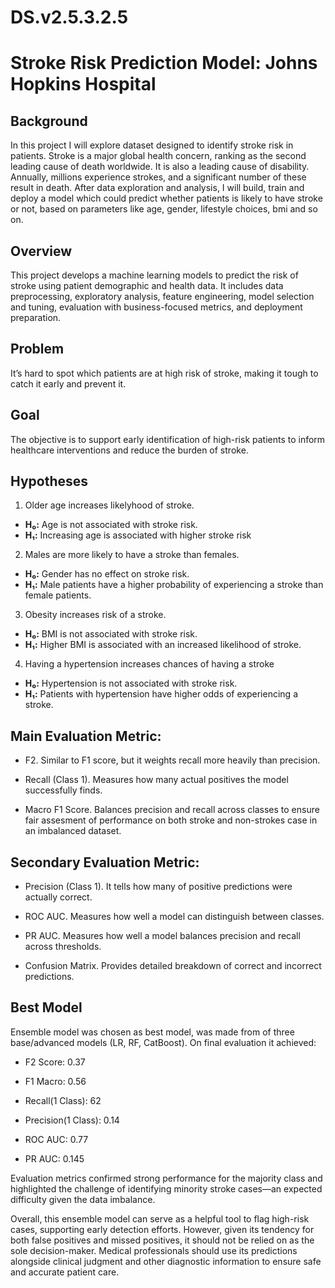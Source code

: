 # DS.v2.5.3.2.5

# **Stroke Risk Prediction Model: Johns Hopkins Hospital**

## Background

In this project I will explore dataset designed to identify stroke risk in patients. Stroke is a major global health concern, ranking as the second leading cause of death worldwide. It is also a leading cause of disability. Annually, millions experience strokes, and a significant number of these result in death. After data exploration and analysis, I will build, train and deploy a model which could predict whether patients is likely to have stroke or not, based on parameters like age, gender, lifestyle choices, bmi and so on. 

## Overview

This project develops a machine learning models to predict the risk of stroke using patient demographic and health data. It includes data preprocessing, exploratory analysis, feature engineering, model selection and tuning, evaluation with business-focused metrics, and deployment preparation.

## Problem

It’s hard to spot which patients are at high risk of stroke, making it tough to catch it early and prevent it.

## Goal

The objective is to support early identification of high-risk patients to inform healthcare interventions and reduce the burden of stroke.

## Hypotheses

1. Older age increases likelyhood of stroke.
- **H₀:** Age is not associated with stroke risk.
- **H₁:** Increasing age is associated with higher stroke risk

2. Males are more likely to have a stroke than females.
- **H₀:** Gender has no effect on stroke risk.
- **H₁:** Male patients have a higher probability of experiencing a stroke than female patients.

3. Obesity increases risk of a stroke.
- **H₀:** BMI is not associated with stroke risk.
- **H₁:** Higher BMI is associated with an increased likelihood of stroke.

4. Having a hypertension increases chances of having a stroke
- **H₀:** Hypertension is not associated with stroke risk.
- **H₁:** Patients with hypertension have higher odds of experiencing a stroke.

## Main Evaluation Metric:

- F2. Similar to F1 score, but it weights recall more heavily than precision.

- Recall (Class 1). Measures how many actual positives the model successfully finds.

- Macro F1 Score. Balances precision and recall across classes to ensure fair assesment of performance on both stroke and non-strokes case in an imbalanced dataset.

## Secondary Evaluation Metric:

- Precision (Class 1). It tells how many of positive predictions were actually correct. 

- ROC AUC. Measures how well a model can distinguish between classes.

- PR AUC. Measures how well a model balances precision and recall across thresholds.

- Confusion Matrix. Provides detailed breakdown of correct and incorrect predictions.

## Best Model

Ensemble model was chosen as best model, was made from of three base/advanced models (LR, RF, CatBoost). On final evaluation it achieved:

- F2 Score: 0.37

- F1 Macro: 0.56

- Recall(1 Class): 62

- Precision(1 Class): 0.14

- ROC AUC: 0.77

- PR AUC: 0.145


Evaluation metrics confirmed strong performance for the majority class and highlighted the challenge of identifying minority stroke cases—an expected difficulty given the data imbalance.

Overall, this ensemble model can serve as a helpful tool to flag high-risk cases, supporting early detection efforts. However, given its tendency for both false positives and missed positives, it should not be relied on as the sole decision-maker. Medical professionals should use its predictions alongside clinical judgment and other diagnostic information to ensure safe and accurate patient care.